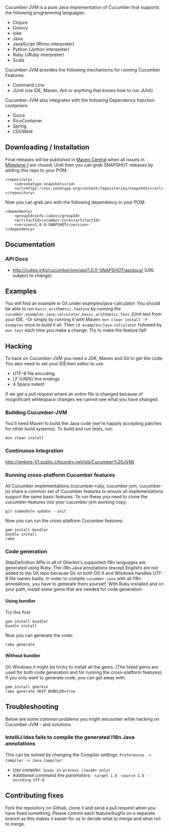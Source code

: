 Cucumber-JVM is a pure Java implementation of Cucumber that supports the following programming languages:

* Clojure
* Groovy
* Ioke
* Java
* JavaScript (Rhino interpreter)
* Python (Jython interpreter)
* Ruby (JRuby interpreter)
* Scala

Cucumber-JVM provides the following mechanisms for running Cucumber Features:

* Command Line
* JUnit (via IDE, Maven, Ant or anything that knows how to run JUnit)

Cucumber-JVM also integrates with the following Dependency Injection containers:

* Guice
* PicoContainer
* Spring
* CDI/Weld

## Downloading / Installation

Final releases will be published in [Maven Central](http://search.maven.org/) when all issues in [Milestone 1](https://github.com/cucumber/cucumber-jvm/issues?milestone=1&state=open) are closed. Until then you can grab 
SNAPSHOT releases by adding this repo to your POM:

    <repository>
        <id>sonatype-snapshots</id>
        <url>https://oss.sonatype.org/content/repositories/snapshots</url>
    </repository>

Now you can grab jars with the following dependency in your POM:

    <dependency>
        <groupId>info.cukes</groupId>
        <artifactId>cucumber-core</artifactId>
        <version>1.0.0-SNAPSHOT</version>
    </dependency>

## Documentation

### API Docs

* http://cukes.info/cucumber/jvm/api/1.0.0-SNAPSHOT/apidocs/ (URL subject to change)

## Examples

You will find an example in Git under examples/java-calculator. You should be able to run `basic_arithmetic.feature` by running the `cucumber.examples.java.calculator.basic_arithmetic_Test` JUnit test from your IDE. -Or simply by running it with Maven: `mvn clean install -P examples` once to build it all. Then `cd examples/java-calculator` followed by `mvn test` each time you make a change. Try to make the feature fail!

## Hacking

To hack on Cucumber-JVM you need a JDK, Maven and Git to get the code. You also need to set your IDE/text editor to use:

* UTF-8 file encoding
* LF (UNIX) line endings
* 4 Space indent

If we get a pull request where an entire file is changed because of insignificant whitespace changes we cannot see what you have changed.

### Building Cucumber-JVM

You'll need Maven to build the Java code (we're happily accepting patches for other build systems). To build and run tests, run:

    mvn clean install

### Continuous Integration

http://jenkins-01.public.cifoundry.net/job/Cucumber%20JVM/

### Running cross-platform Cucumber features

All Cucumber implementations (cucumber-ruby, cucumber-jvm, cucumber-js) share a common set of Cucumber features to ensure all implementations support the same basic features. To run these you need to clone the cucumber-features into your cucumber-jvm working copy:

    git submodule update --init

Now you can run the cross-platform Cucumber features:

    gem install bundler
    bundle install
    rake

### Code generation

StepDefinition APIs in all of Gherkin's supported i18n languages are generated using Ruby. 
The i18n Java annotations (except English) are not added to the Git repo because Git on both OS X and Windows handles UTF-8 file names badly.
In order to compile `cucumber-java` with all I18n annotations, you have to generate them yourself.
With Ruby installed and on your path, install some gems that are needed for code generation:

#### Using bundler

Try this first

    gem install bundler
    bundle install

Now you can generate the code:

    rake generate

#### Without bundler

On Windows it might be tricky to install all the gems. (The listed gems are used for both code generation and for running the cross-platform features). If you only want to generate code, you can get away with:

    gem install gherkin
    rake generate SKIP_BUNDLER=true

## Troubleshooting

Below are some common problems you might encounter while hacking on Cucumber-JVM - and solutions.

### IntelliJ Idea fails to compile the generated I18n Java annotations

This can be solved by changing the Compiler settings: `Preferences -> Compiler -> Java Compiler`:

* *Use compiler:* `Javac in-process (Java6+ only)`
* *Additional command line parameters:* `-target 1.6 -source 1.6 -encoding UTF-8`

## Contributing fixes

Fork the repository on Github, clone it and send a pull request when you have fixed something. Please commit each feature/bugfix on a separate branch as this makes it easier for us to decide what to merge and what not to merge.

